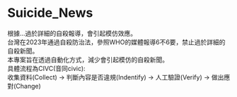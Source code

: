 # Suicide_News
根據...過於詳細的自殺報導，會引起模仿效應。  
台灣在2023年通過自殺防治法，參照WHO的媒體報導6不6要，禁止過於詳細的自殺新聞。  
本專案旨在透過自動化方式，減少會引起模仿的自殺新聞。  
具體流程為CIVC(音同civic):  
收集資料(Collect) -> 判斷內容是否違規(Indentify) -> 人工驗證(Verify) -> 做出應對(Change)
